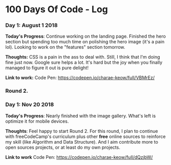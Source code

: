 # 100 Days Of Code - Log

### Day 1: August 1 2018 

**Today's Progress**: Continue working on the landing page. Finished the hero section but spending too much time on polishing the hero image (it's a pain lol). Looking to work on the "features" section tomorrow.

**Thoughts:** CSS is a pain in the ass to deal with. Still, I think that I'm doing fine just now. Google sure helps a lot. It's hard but the joy when you finally managed to figure it out is pure delight!

**Link to work:** Code Pen: https://codepen.io/charae-keow/full/VBMrEz/

### Round 2.
### Day 1: Nov 20 2018

**Today's Progress**: Nearly finished with the image gallery. What's left is optimize it for mobile devices. 

**Thoughts**: Feel happy to start Round 2. For this round, I plan to continue with freeCodeCamp's curriculum plus other **free** online sources to reinforce my skill (like Algorithm and Data Structure). And I aim contribute more to open sources projects, or at least do my own projects. 

**Link to work** Code Pen: https://codepen.io/charae-keow/full/dQzjbW/
